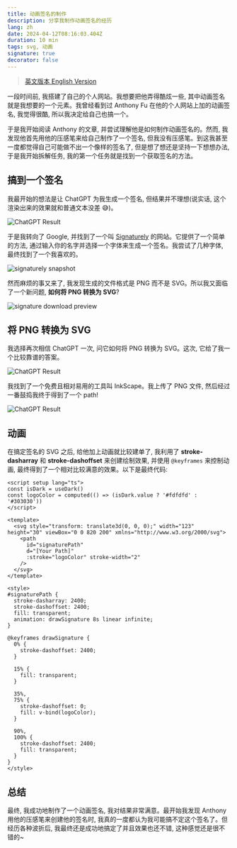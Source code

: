 ```yaml
---
title: 动画签名的制作
description: 分享我制作动画签名的经历
lang: zh
date: 2024-04-12T08:16:03.404Z
duration: 10 min
tags: svg, 动画
signature: true
decorator: false
---
```


> [英文版本 English Version](/posts/animation-signature)

一段时间前, 我搭建了自己的个人网站。我想要把他弄得酷炫一些, 其中动画签名就是我想要的一个元素。我曾经看到过 Anthony Fu 在他的个人网站上加的动画签名, 我觉得很酷, 所以我决定给自己也搞一个。

<ArticleCard
  title="Animated SVG Logo"
  description="一篇介绍如何制作 SVG Logo 动画的文章"
  href="https://antfu.me/posts/animated-svg-logo"
  cover="https://antfu.me/og/animated-svg-logo.png"
/>

于是我开始阅读 Anthony 的文章, 并尝试理解他是如何制作动画签名的。然而, 我发现他首先用他的压感笔来给自己制作了一个签名, 但我没有压感笔。到这我甚至一度都觉得自己可能做不出一个像样的签名了, 但是想了想还是坚持一下想想办法, 于是我开始拆解任务, 我的第一个任务就是找到一个获取签名的方法。

## 搞到一个签名

我最开始的想法是让 ChatGPT 为我生成一个签名, 但结果并不理想(说实话, 这个渲染出来的效果就和普通文本没差 😅)。

<Image src="/images/animation-signature/gpt-ask-for-signature.png" alt="ChatGPT Result" />

于是我转向了 Google, 并找到了一个叫 [<span i-mdi:web/> Signaturely](https://signaturely.com/online-signature/) 的网站。它提供了一个简单的方法, 通过输入你的名字并选择一个字体来生成一个签名。我尝试了几种字体, 最终找到了一个我喜欢的。

<Image src="/images/animation-signature/google-signature-generate.png" alt="signaturely snapshot" />

然而麻烦的事又来了, 我发现生成的文件格式是 PNG 而不是 SVG。所以我又面临了一个新问题, **如何将 PNG 转换为 SVG**?

<Image src="/images/animation-signature/signature-download-preview.png" alt="signature download preview" />

## 将 PNG 转换为 SVG

我选择再次相信 ChatGPT 一次, 问它如何将 PNG 转换为 SVG。这次, 它给了我一个比较靠谱的答案。

<Image src="/images/animation-signature/how-to-convert-png-to-svg.png" alt="ChatGPT Result" />

我找到了一个免费且相对易用的工具叫 InkScape。我上传了 PNG 文件, 然后经过一番鼓捣我终于得到了一个 path!

<Image src="/images/animation-signature/get-path-from-png.png" alt="ChatGPT Result" />

## 动画

在搞定签名的 SVG 之后, 给他加上动画就比较建单了, 我利用了 **stroke-dasharray** 和 **stroke-dashoffset** 来创建绘制效果, 并使用 `@keyframes` 来控制动画, 最终得到了一个相对比较满意的效果。以下是最终代码:

```vue
<script setup lang="ts">
const isDark = useDark()
const logoColor = computed(() => (isDark.value ? '#fdfdfd' : '#303030'))
</script>

<template>
  <svg style="transform: translate3d(0, 0, 0);" width="123" height="30" viewBox="0 0 820 200" xmlns="http://www.w3.org/2000/svg">
    <path
      id="signaturePath"
      d="[Your Path]"
      :stroke="logoColor" stroke-width="2"
    />
  </svg>
</template>

<style>
#signaturePath {
  stroke-dasharray: 2400;
  stroke-dashoffset: 2400;
  fill: transparent;
  animation: drawSignature 8s linear infinite;
}

@keyframes drawSignature {
  0% {
    stroke-dashoffset: 2400;
  }

  15% {
    fill: transparent;
  }

  35%,
  75% {
    stroke-dashoffset: 0;
    fill: v-bind(logoColor);
  }

  90%,
  100% {
    stroke-dashoffset: 2400;
    fill: transparent;
  }
}
</style>
```

## 总结

最终, 我成功地制作了一个动画签名, 我对结果非常满意。最开始我发现 Anthony 用他的压感笔来创建他的签名时, 我真的一度都认为我可能搞不定这个签名了。但经历各种波折后, 我最终还是成功地搞定了并且效果也还不错, 这种感觉还是很不错的~
